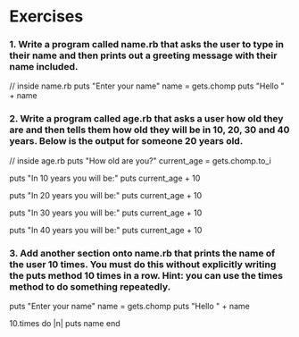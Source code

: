 # Exercises

### 1. Write a program called name.rb that asks the user to type in their name and then prints out a greeting message with their name included.

// inside name.rb
puts "Enter your name"
name = gets.chomp
puts "Hello " + name

### 2. Write a program called age.rb that asks a user how old they are and then tells them how old they will be in 10, 20, 30 and 40 years. Below is the output for someone 20 years old.

// inside age.rb
puts "How old are you?"
current_age = gets.chomp.to_i

puts "In 10 years you will be:"
puts current_age + 10

puts "In 20 years you will be:"
puts current_age + 10

puts "In 30 years you will be:"
puts current_age + 10

puts "In 40 years you will be:"
puts current_age + 10

### 3. Add another section onto name.rb that prints the name of the user 10 times. You must do this without explicitly writing the puts method 10 times in a row. Hint: you can use the times method to do something repeatedly.

puts "Enter your name"
name = gets.chomp
puts "Hello " + name

10.times do |n|
  puts name
end

